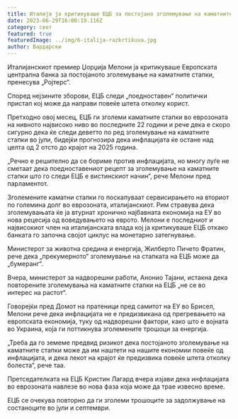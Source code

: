 ```yaml
---
title: Италија ја критикуваше ЕЦБ за постојано зголемување на каматните стапки
date: 2023-06-29T16:00:19.116Z
category: свет
featured: true
featuredImage: ../img/6-italija-razkrtikuva.jpg
author: Вардарски
---
```

Италијанскиот премиер Џорџија Мелони ја критикуваше Европската централна банка за постојаното зголемување на каматните стапки, пренесува „Ројтерс“.

Според нејзините зборови, ЕЦБ следи „поедноставен“ политички пристап кој може да направи повеќе штета отколку корист.

Претходно овој месец, ЕЦБ ги зголеми каматните стапки во еврозоната на нивното највисоко ниво во последните 22 години и рече дека е скоро сигурно дека ќе следи деветто по ред зголемување на каматните стапки во јули, бидејќи прогнозира дека инфлацијата ќе остане над целта од 2 отсто до крајот на 2025 година.

„Речно е решително да се бориме против инфлацијата, но многу луѓе не сметаат дека поедноставениот рецепт за зголемување на каматните стапки што го следи ЕЦБ е вистинскиот начин“, рече Мелони пред парламентот.

Зголемените каматни стапки го поскапуваат сервисирањето на вториот по големина долг во еврозоната, италијанскиот. Рим стравува дека зголемувањата ќе ја втурнат хронично најбавната економија на ЕУ во нова рецесија од воведувањето на еврото.
Мелони е последниот и највисокиот член на италијанската влада кој ја критикуваше ЕЦБ откако банката го започна својот циклус на монетарно затегнување.

Министерот за животна средина и енергија, Жилберто Пичето Фратин, рече дека „прекумерното“ зголемување на стапката на ЕЦБ може да „бумеранг“.

Вчера, министерот за надворешни работи, Анонио Тајани, истакна дека повторените зголемувања на каматните стапки на ЕЦБ „не се во интерес на растот“.

Говорејќи пред Домот на пратеници пред самитот на ЕУ во Брисел, Мелони рече дека инфлацијата не е предизвикана од прегревањето на европската економија, туку од надворешни фактори, како што е војната во Украина, која ги поттикнува зголемените трошоци за енергија.

„Треба да го земеме предвид ризикот дека постојаното зголемување на каматните стапки може да им наштети на нашите економии повеќе од инфлацијата, и дека лекот на крајот ќе предизвика повеќе штета отколку болеста“, рече таа.

Претседателката на ЕЦБ Кристин Лагард вчера изјави дека инфлацијата во еврозоната навлезе во нова фаза која може да трае извесно време.

ЕЦБ се очекува повторно да ги зголеми трошоците за задолжување на состаноците во јули и септември.